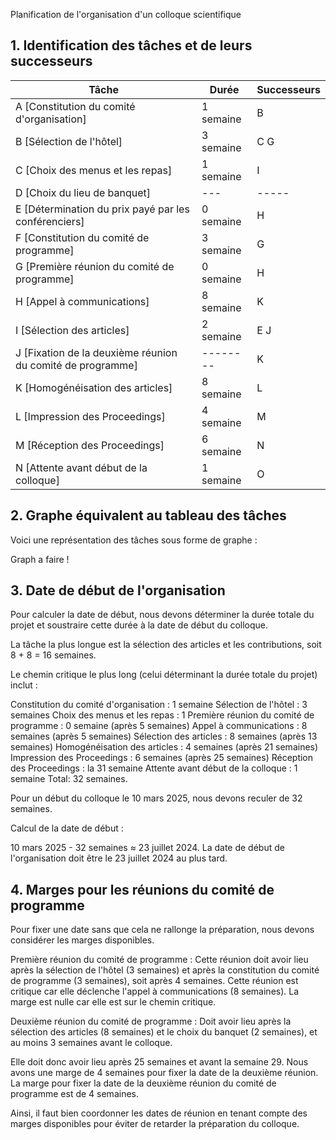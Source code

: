Planification de l'organisation d'un colloque scientifique
## 1. Identification des tâches et de leurs successeurs

| Tâche | Durée | Successeurs |
| --- | --- | --- |
| A [Constitution du comité d'organisation] | 1 semaine | B |
| B [Sélection de l'hôtel] | 3 semaine | C G |
| C [Choix des menus et les repas] | 1 semaine |  I |
| D  [Choix du lieu de banquet] |--- | ----- |
| E [Détermination du prix payé par les conférenciers] | 0 semaine | H |
| F [Constitution du comité de programme] | 3 semaine | G |
| G [Première réunion du comité de programme] | 0 semaine | H |
| H [Appel à communications] | 8 semaine | K |
| I [Sélection des articles] | 2 semaine | E J |
| J [Fixation de la deuxième réunion du comité de programme] | -------- | K |
| K [Homogénéisation des articles] | 8 semaine | L |
| L [Impression des Proceedings] | 4 semaine | M |
| M [Réception des Proceedings] | 6 semaine | N |
| N [Attente avant début de la colloque] | 1 semaine | O |




## 2. Graphe équivalent au tableau des tâches
Voici une représentation des tâches sous forme de graphe :

Graph a faire !


## 3. Date de début de l'organisation
Pour calculer la date de début, nous devons déterminer la durée totale du projet et soustraire cette durée à la date de début du colloque.

La tâche la plus longue est la sélection des articles et les contributions, soit 8 + 8 = 16 semaines.

Le chemin critique le plus long (celui déterminant la durée totale du projet) inclut :

Constitution du comité d'organisation : 1 semaine
Sélection de l'hôtel : 3 semaines
Choix des menus et les repas : 1
Première réunion du comité de programme : 0 semaine (après 5 semaines)
Appel à communications : 8 semaines (après 5 semaines)
Sélection des articles : 8 semaines (après 13 semaines)
Homogénéisation des articles : 4 semaines (après 21 semaines)
Impression des Proceedings : 6 semaines (après 25 semaines)
Réception des Proceedings : la 31 semaine
Attente avant début de la colloque : 1 semaine
Total: 32 semaines.

Pour un début du colloque le 10 mars 2025, nous devons reculer de 32 semaines.

Calcul de la date de début :

10 mars 2025 - 32 semaines ≈ 23 juillet 2024.
La date de début de l'organisation doit être le 23 juillet 2024 au plus tard.




## 4. Marges pour les réunions du comité de programme
Pour fixer une date sans que cela ne rallonge la préparation, nous devons considérer les marges disponibles.

Première réunion du comité de programme : Cette réunion doit avoir lieu après la sélection de l'hôtel (3 semaines) et après la constitution du comité de programme (3 semaines), soit après 4 semaines. Cette réunion est critique car elle déclenche l'appel à communications (8 semaines). La marge est nulle car elle est sur le chemin critique.

Deuxième réunion du comité de programme : Doit avoir lieu après la sélection des articles (8 semaines) et le choix du banquet (2 semaines), et au moins 3 semaines avant le colloque.

Elle doit donc avoir lieu après 25 semaines et avant la semaine 29.
Nous avons une marge de 4 semaines pour fixer la date de la deuxième réunion.
La marge pour fixer la date de la deuxième réunion du comité de programme est de 4 semaines.

Ainsi, il faut bien coordonner les dates de réunion en tenant compte des marges disponibles pour éviter de retarder la préparation du colloque.
